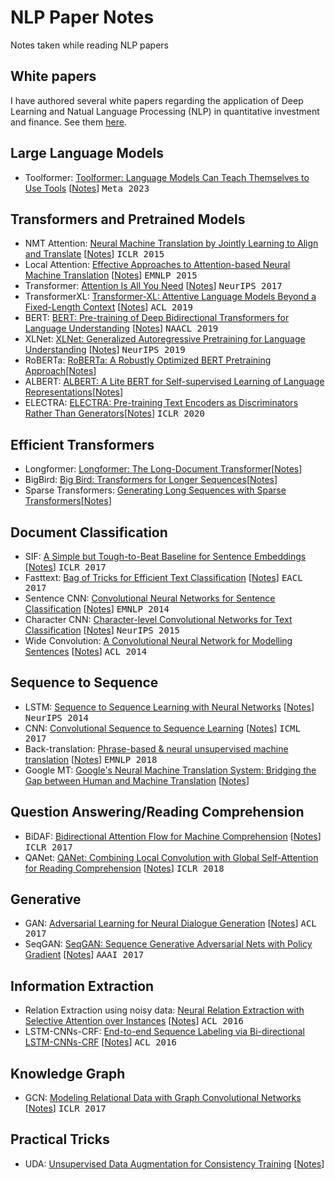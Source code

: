 # NLP Paper Notes
Notes taken while reading NLP papers

## White papers
I have authored several white papers regarding the application of Deep Learning and Natual Language Processing (NLP) in quantitative investment and finance. See them [here](white_papers).

## Large Language Models
- Toolformer: [Toolformer: Language Models Can Teach Themselves to Use Tools]( https://arxiv.org/abs/2302.04761) [[Notes](toolformer.md)] <kbd>Meta 2023</kbd>

## Transformers and Pretrained Models
- NMT Attention: [Neural Machine Translation by Jointly Learning to Align and Translate](https://arxiv.org/abs/1409.0473) [[Notes](nmt_attention.md)] <kbd>ICLR 2015</kbd>
- Local Attention: [Effective Approaches to Attention-based Neural Machine Translation](https://arxiv.org/abs/1508.04025) [[Notes](local_attention.md)] <kbd>EMNLP 2015</kbd>
- Transformer: [Attention Is All You Need](https://arxiv.org/abs/1706.03762) [[Notes](transformer.md)] <kbd>NeurIPS 2017</kbd>
- TransformerXL: [Transformer-XL: Attentive Language Models Beyond a Fixed-Length Context](https://arxiv.org/abs/1901.02860) [[Notes](transformerxl.md)] <kbd>ACL 2019</kbd>
- BERT: [BERT: Pre-training of Deep Bidirectional Transformers for Language Understanding](https://arxiv.org/abs/1810.04805) [[Notes](bert.md)] <kbd>NAACL 2019</kbd>
- XLNet: [XLNet: Generalized Autoregressive Pretraining for Language Understanding](https://arxiv.org/abs/1906.08237) [[Notes](xlnet.md)] <kbd>NeurIPS 2019</kbd>
- RoBERTa: [RoBERTa: A Robustly Optimized BERT Pretraining Approach](https://arxiv.org/abs/1907.11692)[[Notes](roberta.md)]
- ALBERT: [ALBERT: A Lite BERT for Self-supervised Learning of Language Representations](https://arxiv.org/abs/1909.11942)[[Notes](albert.md)]
- ELECTRA: [ELECTRA: Pre-training Text Encoders as Discriminators Rather Than Generators](https://openreview.net/forum?id=r1xMH1BtvB)[[Notes](electra.md)] <kbd>ICLR 2020</kbd>

## Efficient Transformers
- Longformer: [Longformer: The Long-Document Transformer](https://arxiv.org/abs/2004.05150)[[Notes](longformer.md)]
- BigBird: [Big Bird: Transformers for Longer Sequences]( https://arxiv.org/abs/2007.14062)[[Notes](bigbird.md)]
- Sparse Transformers: [Generating Long Sequences with Sparse Transformers]( https://arxiv.org/abs/1904.10509)[[Notes](sparse_transformer.md)]


## Document Classification
- SIF: [A Simple but Tough-to-Beat Baseline for Sentence Embeddings](https://openreview.net/forum?id=SyK00v5xx) [[Notes](sif.md)] <kbd>ICLR 2017</kbd>
- Fasttext: [Bag of Tricks for Efficient Text Classification](https://arxiv.org/abs/1607.01759) [[Notes](fasttext.md)] <kbd>EACL 2017</kbd>
- Sentence CNN: [Convolutional Neural Networks for Sentence Classification](https://arxiv.org/abs/1408.5882) [[Notes](cnn.md)] <kbd>EMNLP 2014</kbd>
- Character CNN: [Character-level Convolutional Networks for Text Classification](https://arxiv.org/abs/1509.01626) [[Notes](char_cnn.md)] <kbd>NeurIPS 2015</kbd>
- Wide Convolution: [A Convolutional Neural Network for Modelling Sentences](https://arxiv.org/abs/1404.2188) [[Notes](wide_cnn.md)] <kbd>ACL 2014</kbd>


## Sequence to Sequence
- LSTM: [Sequence to Sequence Learning with Neural Networks](https://papers.nips.cc/paper/5346-sequence-to-sequence-learning-with-neural-networks.pdf) [[Notes](lstm.md)] <kbd>NeurIPS 2014</kbd>
- CNN: [Convolutional Sequence to Sequence Learning](https://arxiv.org/abs/1705.03122) [[Notes](cnn.md)] <kbd>ICML 2017</kbd>
- Back-translation: [Phrase-based & neural unsupervised machine translation](https://arxiv.org/abs/1804.07755) [[Notes](back_translation.md)] <kbd>EMNLP 2018</kbd>
- Google MT: [Google's Neural Machine Translation System: Bridging the Gap between Human and Machine Translation](https://arxiv.org/abs/1609.08144) [[Notes](googlemt.md)] 


## Question Answering/Reading Comprehension
- BiDAF: [Bidirectional Attention Flow for Machine Comprehension](https://arxiv.org/abs/1611.01603) [[Notes](bidaf.md)] <kbd>ICLR 2017</kbd>
- QANet: [QANet: Combining Local Convolution with Global Self-Attention for Reading Comprehension](https://arxiv.org/abs/1804.09541) [[Notes](qanet.md)] <kbd>ICLR 2018</kbd>


## Generative
- GAN: [Adversarial Learning for Neural Dialogue Generation](https://arxiv.org/abs/1701.06547) [[Notes](gan.md)] <kbd>ACL 2017</kbd>
- SeqGAN: [SeqGAN: Sequence Generative Adversarial Nets with Policy Gradient](https://arxiv.org/abs/1609.05473) [[Notes](seqgan.md)] <kbd>AAAI 2017</kbd>

## Information Extraction
- Relation Extraction using noisy data: [Neural Relation Extraction with Selective Attention over Instances](https://www.aclweb.org/anthology/P16-1200.pdf) [[Notes](noisy_re.md)] <kbd>ACL 2016</kbd>
- LSTM-CNNs-CRF: [End-to-end Sequence Labeling via Bi-directional LSTM-CNNs-CRF](https://arxiv.org/abs/1603.01354) [[Notes](lstm_cnns_crf.md)] <kbd>ACL 2016</kbd>


## Knowledge Graph
- GCN: [Modeling Relational Data with Graph Convolutional Networks](https://arxiv.org/abs/1703.06103) [[Notes](gcn.md)] <kbd>ICLR 2017</kbd>


## Practical Tricks
- UDA: [Unsupervised Data Augmentation for Consistency Training](https://arxiv.org/abs/1904.12848) [[Notes](uda.md)]

